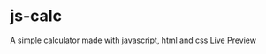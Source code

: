 # js-calc
A simple calculator made with javascript, html and css 
[Live Preview](https://taachii.github.io/js-calc/)
